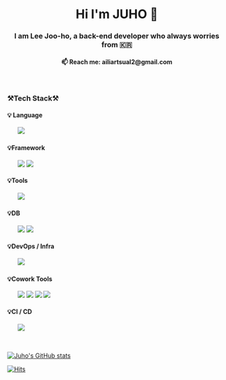 
<h1 align="center"> Hi I'm JUHO 👋 </h1>

<h3 align="center">I am Lee Joo-ho, a back-end developer who always worries from 🇰🇷</h3>
<h4 align="center"> 📫 Reach me: ailiartsual2@gmail.com<h4>

<br> 

### ⚒️Tech Stack⚒️

#### 💡 Language <br>
&nbsp;&nbsp;&nbsp;&nbsp;&nbsp;
<img src="https://img.shields.io/badge/JAVA-007396?style=for-the-badge&logo=java&logoColor=white">

#### 💡Framework <br>
&nbsp;&nbsp;&nbsp;&nbsp;&nbsp;
<img src="https://img.shields.io/badge/Spring-6DB33F?style=for-the-badge&logo=Spring&logoColor=white">
<img src="https://img.shields.io/badge/SpringBoot-6DB33F?style=for-the-badge&logo=SpringBoot&logoColor=white">

#### 💡Tools <br>
&nbsp;&nbsp;&nbsp;&nbsp;&nbsp;
<img src="https://img.shields.io/badge/IntelliJ-000000?style=for-the-badge&logo=IntelliJ IDEA&logoColor=white"> 

#### 💡DB <br>
&nbsp;&nbsp;&nbsp;&nbsp;&nbsp;
<img src="https://img.shields.io/badge/oracle-F80000?style=for-the-badge&logo=oracle&logoColor=white">
<img src="https://img.shields.io/badge/mysql-4479A1?style=for-the-badge&logo=mysql&logoColor=white">

#### 💡DevOps / Infra <br>
&nbsp;&nbsp;&nbsp;&nbsp;&nbsp;
<img src="https://img.shields.io/badge/AWS-232F3E?style=for-the-badge&logo=Amazon AWS&logoColor=white">

#### 💡Cowork Tools <br>
&nbsp;&nbsp;&nbsp;&nbsp;&nbsp;
<img src="https://img.shields.io/badge/Github-000000?style=for-the-badge&logo=github&logoColor=white">
<img src="https://img.shields.io/badge/Notion-000000?style=for-the-badge&logo=notion&logoColor=white">
<img src="https://img.shields.io/badge/Slack-4A154B?style=for-the-badge&logo=slack&logoColor=white">
<img src="https://img.shields.io/badge/Figma-F24E1E?style=for-the-badge&logo=figma&logoColor=white">

#### 💡CI / CD <br>
&nbsp;&nbsp;&nbsp;&nbsp;&nbsp;
<img src="https://img.shields.io/badge/Jenkins-D24939?style=for-the-badge&logo=jenkins&logoColor=white">

<br>

[![Juho's GitHub stats](https://github-readme-stats.vercel.app/api?username=ailiartsual2)](https://github.com/anuraghazra/github-readme-stats)

[![Hits](https://hits.seeyoufarm.com/api/count/incr/badge.svg?url=https%3A%2F%2Fgithub.com%2FAiliartsuaL2%2FAiliartsuaL2&count_bg=%2379C83D&title_bg=%23555555&icon=&icon_color=%23E7E7E7&title=hits&edge_flat=false)](https://hits.seeyoufarm.com)
